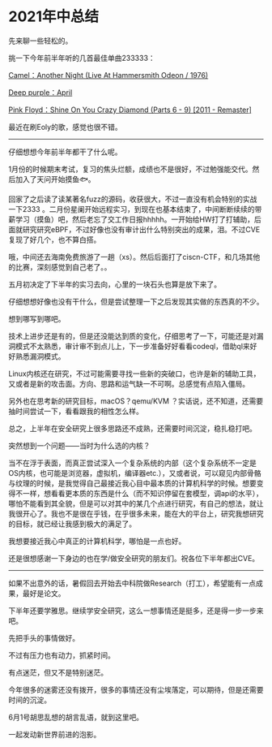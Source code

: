 # 2021年中总结

先来聊一些轻松的。

挑一下今年前半年听的几首最佳单曲233333：

[Camel：Another Night (Live At Hammersmith Odeon / 1976)](https://y.music.163.com/m/song?id=472849723&userid=517537979&app_version=8.1.70 )

[Deep purple：April](https://y.music.163.com/m/song?id=4021290&userid=517537979&app_version=8.1.70 )

[Pink Floyd：Shine On You Crazy Diamond (Parts 6 - 9) [2011 - Remaster]](https://y.music.163.com/m/song?id=18309234&userid=517537979&app_version=8.1.70)

最近在刷Eoly的歌，感觉也很不错。

***

仔细想想今年前半年都干了什么呢。

1月份的时候期末考试，复习的焦头烂额，成绩也不是很好，不过勉强能交代。然后加入了天问开始摸鱼🐟。

回家了之后读了读某著名fuzz的源码，收获很大，不过一直没有机会特别的实战一下2333 。二月份星阑开始远程实习，到现在也基本结束了，中间断断续续的带薪学习（摸鱼）吧，然后老忘了交工作日报hhhhh。一开始给HW打了打辅助，后面就研究研究eBPF，不过好像也没有审计出什么特别突出的成果，泪。不过CVE复现了好几个，也不算白搭。

哦，中间还去海南免费旅游了一趟（xs）。然后后面打了ciscn-CTF，和几场其他的比赛，深刻感觉到自己老了。。

五月初决定了下半年的实习去向，心里的一块石头也算是放下来了。

仔细想想好像也没有干什么，但是尝试整理一下之后发现其实做的东西真的不少。

想到哪写到哪吧。

技术上进步还是有的，但是还没能达到质的变化，仔细思考了一下，可能还是对漏洞模式不太熟悉，审计审不到点儿上，下一步准备好好看看codeql，借助ql来好好熟悉漏洞模式。

Linux内核还在研究，不过可能需要寻找一些新的突破口，也许是新的辅助工具，又或者是新的攻击面。方向、思路和运气缺一不可啊。总感觉有点陷入僵局。

另外也在思考新的研究目标，macOS？qemu/KVM ？实话说，还不知道，还需要抽时间尝试一下，看看跟我的相性怎么样。

总之，上半年在安全研究上很多思路还不成熟，还需要时间沉淀，稳扎稳打吧。

突然想到一个问题——当时为什么选的内核？

当不在浮于表面，而真正尝试深入一个复杂系统的内部（这个复杂系统不一定是OS内核，也可能是浏览器，虚拟机，编译器etc.），又或者说，可以窥见内部骨骼与纹理的时候，是我觉得自己最接近我心目中最本质的计算机科学的时候。想要变得不一样，想看看更本质的东西是什么（而不知识停留在套模型，调api的水平），哪怕不能看到其全貌，但是可以对其中的某几个点进行研究，有自己的想法，就让我很开心了。我也不是很在乎钱，在乎很多未来，能在大的平台上，研究我想研究的目标，就已经让我感到极大的满足了。

我想要接近我心中真正的计算机科学，哪怕是一点也好。

还是很想感谢一下身边的也在学/做安全研究的朋友们。祝各位下半年都出CVE。

***

如果不出意外的话，暑假回去开始去中科院做Research（打工），希望能有一点成果，最好是论文。

下半年还要学雅思。继续学安全研究，这么一想事情还是挺多，还是得一步一步来吧。

先把手头的事情做好。

不过有压力也有动力，抓紧时间。

有点迷茫，但又不是特别迷茫。

今年很多的迷雾还没有拨开，很多的事情还没有尘埃落定，可以期待，但是还需要时间的沉淀。

6月1号胡思乱想的胡言乱语，就到这里吧。

一起发动新世界前进的泡影。





